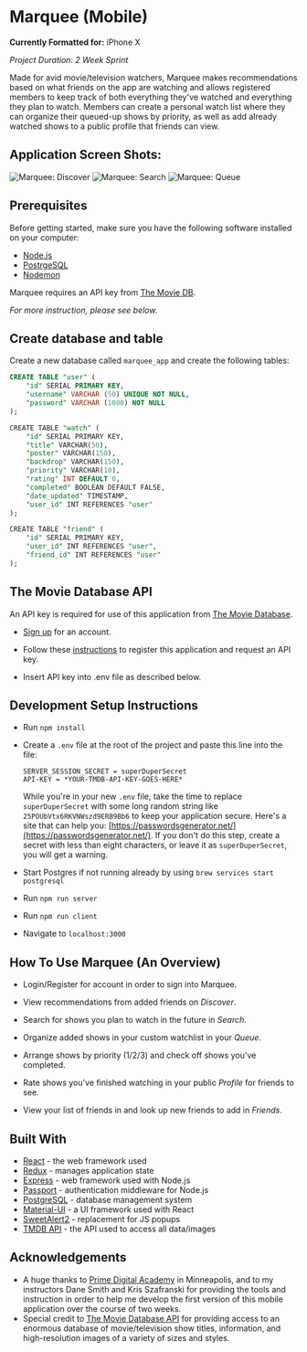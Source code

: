 # Marquee (Mobile)

**Currently Formatted for:** iPhone X

_Project Duration: 2 Week Sprint_

Made for avid movie/television watchers, Marquee makes recommendations based on what friends on the app are watching and allows registered members to keep track of both everything they've watched and everything they plan to watch. Members can create a personal watch list where they can organize their queued-up shows by priority, as well as add already watched shows to a public profile that friends can view.

## Application Screen Shots:

![Marquee: Discover](documentation/images/marquee-discover.png)
![Marquee: Search](documentation/images/marquee-search.png)
![Marquee: Queue](documentation/images/marquee-queue.png)

## Prerequisites

Before getting started, make sure you have the following software installed on your computer:

- [Node.js](https://nodejs.org/en/)
- [PostrgeSQL](https://www.postgresql.org/)
- [Nodemon](https://nodemon.io/)

Marquee requires an API key from [The Movie DB](https://www.themoviedb.org/).

_For more instruction, please see below._

## Create database and table

Create a new database called `marquee_app` and create the following tables:

```SQL
CREATE TABLE "user" (
    "id" SERIAL PRIMARY KEY,
    "username" VARCHAR (50) UNIQUE NOT NULL,
    "password" VARCHAR (1000) NOT NULL
);

CREATE TABLE "watch" (
    "id" SERIAL PRIMARY KEY,
    "title" VARCHAR(50),
    "poster" VARCHAR(150),
    "backdrop" VARCHAR(150),
    "priority" VARCHAR(10),
	"rating" INT DEFAULT 0,
    "completed" BOOLEAN DEFAULT FALSE,
    "date_updated" TIMESTAMP,
    "user_id" INT REFERENCES "user"
);

CREATE TABLE "friend" (
    "id" SERIAL PRIMARY KEY,
    "user_id" INT REFERENCES "user",
    "friend_id" INT REFERENCES "user"
);
```

## The Movie Database API

An API key is required for use of this application from [The Movie Database](https://www.themoviedb.org/).

- [Sign up](https://www.themoviedb.org/account/signup) for an account.

- Follow these [instructions](https://developers.themoviedb.org/3/getting-started/introduction) to register this application and request an API key.

- Insert API key into .env file as described below.

## Development Setup Instructions

- Run `npm install`
- Create a `.env` file at the root of the project and paste this line into the file:

  ```
  SERVER_SESSION_SECRET = superDuperSecret
  API-KEY = *YOUR-TMDB-API-KEY-GOES-HERE*
  ```

  While you're in your new `.env` file, take the time to replace `superDuperSecret` with some long random string like `25POUbVtx6RKVNWszd9ERB9Bb6` to keep your application secure. Here's a site that can help you: [https://passwordsgenerator.net/](https://passwordsgenerator.net/). If you don't do this step, create a secret with less than eight characters, or leave it as `superDuperSecret`, you will get a warning.

- Start Postgres if not running already by using `brew services start postgresql`
- Run `npm run server`
- Run `npm run client`
- Navigate to `localhost:3000`

## How To Use Marquee (An Overview)

- Login/Register for account in order to sign into Marquee.

- View recommendations from added friends on _Discover_.

- Search for shows you plan to watch in the future in _Search_.

- Organize added shows in your custom watchlist in your _Queue_.

- Arrange shows by priority (1/2/3) and check off shows you've completed.

- Rate shows you've finished watching in your public _Profile_ for friends to see.

- View your list of friends in and look up new friends to add in _Friends_.

## Built With

- [React](https://reactjs.org/) - the web framework used
- [Redux](https://maven.apache.org/) - manages application state
- [Express](https://expressjs.com/) - web framework used with Node.js
- [Passport](http://www.passportjs.org/) - authentication middleware for Node.js
- [PostgreSQL](https://www.postgresql.org/) - database management system
- [Material-UI](https://material-ui.com/) - a UI framework used with React
- [SweetAlert2](https://sweetalert2.github.io/) - replacement for JS popups
- [TMDB API](https://developers.themoviedb.org/3/getting-started/introduction) - the API used to access all data/images

## Acknowledgements

- A huge thanks to [Prime Digital Academy](https://github.com/PrimeAcademy) in Minneapolis, and to my instructors Dane Smith and Kris Szafranski for providing the tools and instruction in order to help me develop the first version of this mobile application over the course of two weeks.
- Special credit to [The Movie Database API](https://www.themoviedb.org/) for providing access to an enormous database of movie/television show titles, information, and high-resolution images of a variety of sizes and styles.
